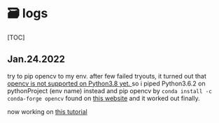 # 🗃 logs

[TOC]



## Jan.24.2022

try to pip opencv to my env. after few failed tryouts, it turned out that [opencv is not supported on Python3.8 yet. ](https://stackoverflow.com/a/58918787/16542494) so i piped Python3.6.2 on pythonProject (env name) instead and pip opencv by `conda install -c conda-forge opencv` found on [this website](https://anaconda.org/conda-forge/opencv) and it worked out finally. 

now working on [this tutorial](https://new.pythonforengineers.com/blog/image-and-video-processing-in-python/)

